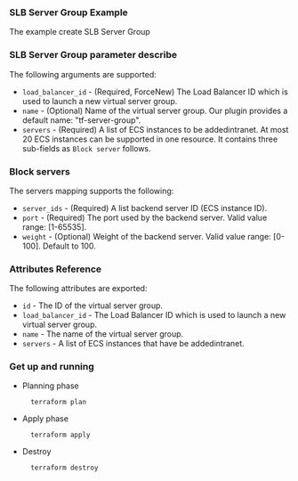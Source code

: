 ### SLB Server Group Example

The example create SLB Server Group

### SLB Server Group parameter describe

The following arguments are supported:

* `load_balancer_id` - (Required, ForceNew) The Load Balancer ID which is used to launch a new virtual server group.
* `name` - (Optional) Name of the virtual server group. Our plugin provides a default name: "tf-server-group".
* `servers` - (Required) A list of ECS instances to be addedintranet. At most 20 ECS instances can be supported in one resource. It contains three sub-fields as `Block server` follows.

### Block servers

The servers mapping supports the following:

* `server_ids` - (Required) A list backend server ID (ECS instance ID).
* `port` - (Required) The port used by the backend server. Valid value range: [1-65535].
* `weight` - (Optional) Weight of the backend server. Valid value range: [0-100]. Default to 100.

### Attributes Reference

The following attributes are exported:

* `id` - The ID of the virtual server group.
* `load_balancer_id` - The Load Balancer ID which is used to launch a new virtual server group.
* `name` - The name of the virtual server group.
* `servers` - A list of ECS instances that have be addedintranet.


### Get up and running

* Planning phase

        terraform plan

* Apply phase

        terraform apply

* Destroy

        terraform destroy